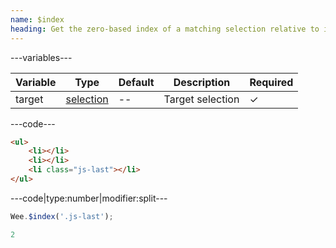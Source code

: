 ```yaml
---
name: $index
heading: Get the zero-based index of a matching selection relative to it's siblings
---
```


---variables---

| Variable | Type | Default | Description | Required |
| -- | -- | -- | -- | -- |
| target | [selection](/script#selection) | -- | Target selection | ✓ |

---code---

```html
<ul>
    <li></li>
    <li></li>
    <li class="js-last"></li>
</ul>
```

---code|type:number|modifier:split---

```javascript
Wee.$index('.js-last');
```

```javascript
2
```
